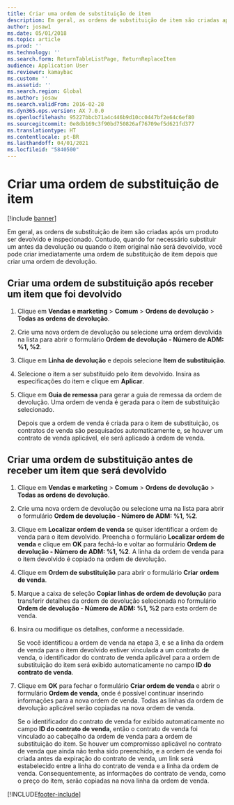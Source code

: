 ```yaml
---
title: Criar uma ordem de substituição de item
description: Em geral, as ordens de substituição de item são criadas após um produto ser devolvido e inspecionado.
author: josaw1
ms.date: 05/01/2018
ms.topic: article
ms.prod: ''
ms.technology: ''
ms.search.form: ReturnTableListPage, ReturnReplaceItem
audience: Application User
ms.reviewer: kamaybac
ms.custom: ''
ms.assetid: ''
ms.search.region: Global
ms.author: josaw
ms.search.validFrom: 2016-02-28
ms.dyn365.ops.version: AX 7.0.0
ms.openlocfilehash: 95227bbcb71a4c446b9d10cc0447bf2e64c6ef80
ms.sourcegitcommit: 0e8db169c3f90bd750826af76709ef5d621fd377
ms.translationtype: HT
ms.contentlocale: pt-BR
ms.lasthandoff: 04/01/2021
ms.locfileid: "5840500"
---
```

# <a name="create-an-item-replacement-order"></a>Criar uma ordem de substituição de item 

[!include [banner](../includes/banner.md)]


Em geral, as ordens de substituição de item são criadas após um produto ser devolvido e inspecionado. Contudo, quando for necessário substituir um antes da devolução ou quando o item original não será devolvido, você pode criar imediatamente uma ordem de substituição de item depois que criar uma ordem de devolução.

## <a name="create-a-replacement-order-after-you-receive-an-item-that-is-returned"></a>Criar uma ordem de substituição após receber um item que foi devolvido

1.  Clique em **Vendas e marketing** \> **Comum** \> **Ordens de devolução** \> **Todas as ordens de devolução**.

2.  Crie uma nova ordem de devolução ou selecione uma ordem devolvida na lista para abrir o formulário **Ordem de devolução - Número de ADM: %1, %2**.

3.  Clique em **Linha de devolução** e depois selecione **Item de substituição**.

4.  Selecione o item a ser substituído pelo item devolvido. Insira as especificações do item e clique em **Aplicar**.

5.  Clique em **Guia de remessa** para gerar a guia de remessa da ordem de devolução. Uma ordem de venda é gerada para o item de substituição selecionado.
    
    Depois que a ordem de venda é criada para o item de substituição, os contratos de venda são pesquisados automaticamente e, se houver um contrato de venda aplicável, ele será aplicado à ordem de venda.

## <a name="create-a-replacement-order-before-you-receive-an-item-that-will-be-returned"></a>Criar uma ordem de substituição antes de receber um item que será devolvido

1.  Clique em **Vendas e marketing** \> **Comum** \> **Ordens de devolução** \> **Todas as ordens de devolução**.

2.  Crie uma nova ordem de devolução ou selecione uma na lista para abrir o formulário **Ordem de devolução - Número de ADM: %1, %2**.

3.  Clique em **Localizar ordem de venda** se quiser identificar a ordem de venda para o item devolvido. Preencha o formulário **Localizar ordem de venda** e clique em **OK** para fechá-lo e voltar ao formulário **Ordem de devolução - Número de ADM: %1, %2**. A linha da ordem de venda para o item devolvido é copiado na ordem de devolução.

4.  Clique em **Ordem de substituição** para abrir o formulário **Criar ordem de venda**.

5.  Marque a caixa de seleção **Copiar linhas de ordem de devolução** para transferir detalhes da ordem de devolução selecionada no formulário **Ordem de devolução - Número de ADM: %1, %2** para esta ordem de venda.

6.  Insira ou modifique os detalhes, conforme a necessidade.
    
    Se você identificou a ordem de venda na etapa 3, e se a linha da ordem de venda para o item devolvido estiver vinculada a um contrato de venda, o identificador do contrato de venda aplicável para a ordem de substituição do item será exibido automaticamente no campo **ID do contrato de venda**.

7.  Clique em **OK** para fechar o formulário **Criar ordem de venda** e abrir o formulário **Ordem de venda**, onde é possível continuar inserindo informações para a nova ordem de venda. Todas as linhas da ordem de devolução aplicável serão copiadas na nova ordem de venda. 
    
    Se o identificador do contrato de venda for exibido automaticamente no campo **ID do contrato de venda**, então o contrato de venda foi vinculado ao cabeçalho da ordem de venda para a ordem de substituição do item. Se houver um compromisso aplicável no contrato de venda que ainda não tenha sido preenchido, e a ordem de venda foi criada antes da expiração do contrato de venda, um link será estabelecido entre a linha do contrato de venda e a linha da ordem de venda. Consequentemente, as informações do contrato de venda, como o preço do item, serão copiadas na nova linha da ordem de venda. 
  




[!INCLUDE[footer-include](../../includes/footer-banner.md)]